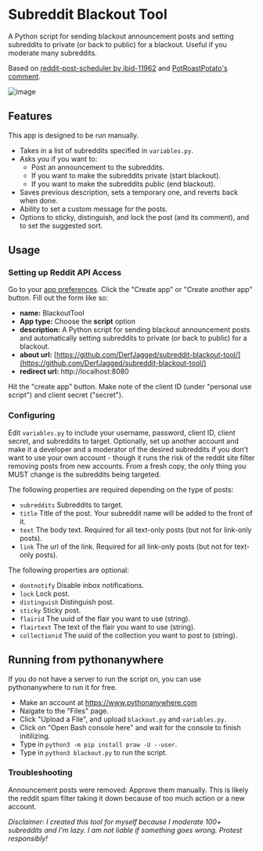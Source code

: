 # Subreddit Blackout Tool
A Python script for sending blackout announcement posts and setting subreddits to private (or back to public) for a blackout. Useful if you moderate many subreddits.

Based on [reddit-post-scheduler by ibid-11962](https://github.com/ibid-11962/reddit-post-scheduler) and [PotRoastPotato's comment](https://www.reddit.com/r/ModCoord/comments/142rzna/a_bot_to_make_your_subreddit_private/jn7p4cc/).


![image](https://github.com/DerfJagged/subreddit-blackout-tool/assets/24844708/9fa40265-5634-4e1c-9f8e-35f6df30e344)

## Features
This app is designed to be run manually. 

- Takes in a list of subreddits specified in `variables.py`.
- Asks you if you want to:
    - Post an announcement to the subreddits.
    - If you want to make the subreddits private (start blackout).
    - If you want to make the subreddits public (end blackout).
- Saves previous description, sets a temporary one, and reverts back when done.
- Ability to set a custom message for the posts.
- Options to sticky, distinguish, and lock the post (and its comment), and to set the suggested sort.

## Usage

### Setting up Reddit API Access

Go to your [app preferences](https://www.reddit.com/prefs/apps). Click the "Create app" or "Create another app" button. Fill out the form like so:

- **name:** BlackoutTool
- **App type:** Choose the **script** option
- **description:** A Python script for sending blackout announcement posts and automatically setting subreddits to private (or back to public) for a blackout.
- **about url:** [https://github.com/DerfJagged/subreddit-blackout-tool/](https://github.com/DerfJagged/subreddit-blackout-tool/)
- **redirect url:** http://localhost:8080

Hit the "create app" button. Make note of the client ID (under "personal use script") and client secret ("secret").

### Configuring

Edit `variables.py` to include your username, password, client ID, client secret, and subreddits to target. Optionally, set up another account and make it a developer and a moderator of the desired subreddits if you don't want to use your own account - though it runs the risk of the reddit site filter removing posts from new accounts. From a fresh copy, the only thing you MUST change is the subreddits being targeted.

The following properties are required depending on the type of posts:

- `subreddits` Subreddits to target.
- `title` Title of the post. Your subreddit name will be added to the front of it.
- `text` The body text. Required for all text-only posts (but not for link-only posts).
- `link` The url of the link. Required for all link-only posts (but not for text-only posts).

The following properties are optional:

- `dontnotify` Disable inbox notifications.
- `lock`  Lock post.
- `distinguish` Distinguish post.
- `sticky` Sticky post.
- `flairid` The uuid of the flair you want to use (string).
- `flairtext` The text of the flair you want to use (string).
- `collectionid` The uuid of the collection you want to post to (string).

## Running from pythonanywhere

If you do not have a server to run the script on, you can use pythonanywhere to run it for free.

- Make an account at https://www.pythonanywhere.com
- Naigate to the "Files" page.
- Click "Upload a File", and upload `blackout.py` and `variables.py`.
- Click on "Open Bash console here" and wait for the console to finish initilizing.
- Type in `python3 -m pip install praw -U --user`.
- Type in `python3 blackout.py` to run the script.

### Troubleshooting

Announcement posts were removed: Approve them manually. This is likely the reddit spam filter taking it down because of too much action or a new account.

*Disclaimer: I created this tool for myself because I moderate 100+ subreddits and I'm lazy. I am not liable if something goes wrong. Protest responsibly!*
